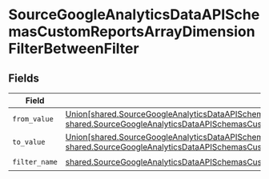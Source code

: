 # SourceGoogleAnalyticsDataAPISchemasCustomReportsArrayDimensionFilterBetweenFilter


## Fields

| Field                                                                                                                                                                                                                                                                                                                      | Type                                                                                                                                                                                                                                                                                                                       | Required                                                                                                                                                                                                                                                                                                                   | Description                                                                                                                                                                                                                                                                                                                |
| -------------------------------------------------------------------------------------------------------------------------------------------------------------------------------------------------------------------------------------------------------------------------------------------------------------------------- | -------------------------------------------------------------------------------------------------------------------------------------------------------------------------------------------------------------------------------------------------------------------------------------------------------------------------- | -------------------------------------------------------------------------------------------------------------------------------------------------------------------------------------------------------------------------------------------------------------------------------------------------------------------------- | -------------------------------------------------------------------------------------------------------------------------------------------------------------------------------------------------------------------------------------------------------------------------------------------------------------------------- |
| `from_value`                                                                                                                                                                                                                                                                                                               | [Union[shared.SourceGoogleAnalyticsDataAPISchemasCustomReportsArrayDimensionFilterInt64Value, shared.SourceGoogleAnalyticsDataAPISchemasCustomReportsArrayDimensionFilterDoubleValue]](../../models/shared/sourcegoogleanalyticsdataapischemascustomreportsarraydimensionfilterfromvalue.md)                               | :heavy_check_mark:                                                                                                                                                                                                                                                                                                         | N/A                                                                                                                                                                                                                                                                                                                        |
| `to_value`                                                                                                                                                                                                                                                                                                                 | [Union[shared.SourceGoogleAnalyticsDataAPISchemasCustomReportsArrayDimensionFilterDimensionsFilterInt64Value, shared.SourceGoogleAnalyticsDataAPISchemasCustomReportsArrayDimensionFilterDimensionsFilterDoubleValue]](../../models/shared/sourcegoogleanalyticsdataapischemascustomreportsarraydimensionfiltertovalue.md) | :heavy_check_mark:                                                                                                                                                                                                                                                                                                         | N/A                                                                                                                                                                                                                                                                                                                        |
| `filter_name`                                                                                                                                                                                                                                                                                                              | [shared.SourceGoogleAnalyticsDataAPISchemasCustomReportsArrayDimensionFilterDimensionsFilter2ExpressionsFilterName](../../models/shared/sourcegoogleanalyticsdataapischemascustomreportsarraydimensionfilterdimensionsfilter2expressionsfiltername.md)                                                                     | :heavy_check_mark:                                                                                                                                                                                                                                                                                                         | N/A                                                                                                                                                                                                                                                                                                                        |